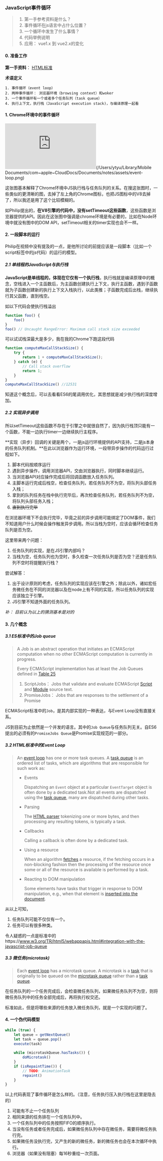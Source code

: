 ### JavaScript事件循环

> 1. 第一手参考资料是什么？
> 2. 事件循环在js语言中占什么位置？
> 3. 一个循环中发生了什么事情？
> 4. 代码举例说明
> 5. 应用： vue1.x 到 vue2.x的变化

#### 0. 准备工作

**第一手资料**： [HTML标准](https://html.spec.whatwg.org/multipage/webappapis.html#event-loops)

**术语定义**

> [HTML标准]: https://html.spec.whatwg.org/multipage/webappapis.html#event-loops

 	1. 事件循环（event loop）
 	2. 两种事件循环： 浏览器环境（browsing context）和woker
 	3. 一个事件循环有一个或者多个任务队列（task queue）
 	4. 执行上下文，执行栈（JavaScript execution stack)，与编译原理一起看



#### 1. Chrome环境中的事件循环

> [菲利普·罗伯茨：到底什么是Event Loop呢？ | 欧洲 JSConf 2014]: https://www.youtube.com/watch?v=8aGhZQkoFbQ&amp;index=3&amp;list=PLNTAOpJOozeMGH8HorB9Oijo0_kbWbpm0&amp;t=58s

![event-loop](/Users/ytyu/Library/Mobile Documents/com~apple~CloudDocs/Documents/notes/assets/event-loop.png)

这张图基本解释了Chrome环境中JS执行栈与任务队列的关系。在搜这张图时，一些类似的更清晰的图，去掉了左上角的Chrome图标，也把JS图标中的V8去掉了，所以我还是用了这个比较模糊的。

如Philip提出的，**在V8引擎的代码中，没有setTimeout这些函数**，这些函数是浏览器提供的API。因此在这张图中强调是chrome环境是有必要的，比如在Node环境中就没有图中的DOM API，setTimeout相关的timer实现也会不一样。

#### 2. 一段脚本的运行

Philip在视频中没有提及的一点，是他所讨论的前提应该是一段脚本（比如一个script标签中的js代码）的运行的模型。

##### 2.1 单线程的JavaScript与执行栈

**JavaScript是单线程的，体现在它仅有一个执行栈**，执行栈就是编译原理中的概念，空栈进入一个主函数后，为主函数创建执行上下文，执行主函数，遇到子函数就为子函数创建新的执行上下文入栈执行，以此类推；子函数完成后出栈，继续执行其父函数，直到栈空。

如以下代码会使执行栈溢出

```javascript
function foo() {
    foo()
}
foo() // Uncaught RangeError: Maximum call stack size exceeded
```

可以试试栈深最大是多少，我在我的Chrome下跑这段代码

```javascript
function computeMaxCallStackSize() {
    try {
        return 1 + computeMaxCallStackSize();
    } catch (e) {
        // Call stack overflow
        return 1;
    }
}
computeMaxCallStackSize() //12531
```

知道这个概念后，可以去看看ES6的尾调用优化，其思想就是减少执行栈的深度增加。

##### 2.2 实现异步调用

所以setTimeout这些函数不存在于引擎之中就很自然了，因为执行栈顶只能有一个函数，不能一边执行timer一边继续执行主程序。

**实现（异步）回调的关键是两个，一是js运行环境提供的API支持，二是js本身的任务队列机制。**在此以浏览器作为运行环境，一段带异步操作的代码运行过程如下。

1. 脚本代码按顺序运行
2. 遇到异步操作，调用浏览器API，交由浏览器执行，同时脚本继续运行。
3. 当浏览器API对应操作完成后将回调函数放入任务队列。
4. 主脚本运行完成后栈空，检查任务队列，若任务队列不为空，将队列头部任务入栈；
5. 拿到的队列任务在栈中执行完毕后，再次检查任务队列，若任务队列不为空，将队列头部任务入栈；
6. ~~直到执行完毕~~

在浏览器环境下不会执行完毕，毕竟之前的异步调用可能绑定了DOM事件，我们不知道用户什么时候会操作触发异步调用。所以当栈为空时，应该会循环检查任务队列是否为空。

这里带来两个问题：

1. 任务队列的实现，是在JS引擎内部吗？
2. 当栈为空，任务队列也为空时，多久检查一次任务队列是否为空？还是任务队列不空时将提醒执行栈？

尝试解答：

1. 出于设计原则的考虑，任务队列的实现应该在引擎之外；除此以外，诸如宏任务微任务在不同的浏览器以及在node上有不同的实现，所以任务队列的实现应该独立于引擎。
2. JS引擎不知道外面的任务队列。

*补： 目前认为以上的猜测基本是对的*

#### 3. 几个概念

##### 3.1 ES标准中的Job queue


> A Job is an abstract operation that initiates an ECMAScript computation when no other ECMAScript computation is currently in progress. 
>
> Every ECMAScript implementation has at least the Job Queues defined in [Table 25](https://tc39.github.io/ecma262/#table-26) 
>
> 1. ScriptJobs： Jobs that validate and evaluate ECMAScript [Script](https://tc39.github.io/ecma262/#prod-Script) and [Module](https://tc39.github.io/ecma262/#prod-Module) source text.
> 2. PromiseJobs： Jobs that are responses to the settlement of a Promise
>
> [ES2019, Jobs and Job Queues]: https://tc39.github.io/ecma262/#sec-jobs-and-job-queues

ECMAScript标准中的`Job`，是其内部实现的一种表达，与Event Loop没有直接关系。

JS到目前为止依然是一个并发的语言。其中的`Job Queue`与任务队列无关。自ES6提出的必须有的`PromiseJobs Queue`是Promise实现规范的一部分。

##### 3.2 HTML标准中的Event Loop

> An [event loop](https://www.w3.org/TR/html5/webappapis.html#event-loop) has one or more task queues. A [task queue](https://www.w3.org/TR/html5/webappapis.html#task-queues) is an ordered list of tasks, which are algorithms that are responsible for such work as:
>
> - Events
>
>   Dispatching an `Event` object at a particular `EventTarget` object is often done by a dedicated task.Not all events are dispatched using the [task queue](https://www.w3.org/TR/html5/webappapis.html#task-queues), many are dispatched during other tasks.
>
> - Parsing
>
>   The [HTML parser](https://www.w3.org/TR/html5/syntax.html#html-parser) tokenizing one or more bytes, and then processing any resulting tokens, is typically a task.
>
> - Callbacks
>
>   Calling a callback is often done by a dedicated task.
>
> - Using a resource
>
>   When an algorithm [fetches](https://fetch.spec.whatwg.org/#concept-fetch) a resource, if the fetching occurs in a non-blocking fashion then the processing of the resource once some or all of the resource is available is performed by a task.
>
> - Reacting to DOM manipulation
>
>   Some elements have tasks that trigger in response to DOM manipulation, e.g., when that element is [inserted into the document](https://www.w3.org/TR/html5/infrastructure.html#document-inserted-into).
>
>   [Event-Loop]: https://www.w3.org/TR/html5/webappapis.html#event-loops

从以上可知，

1. 任务队列可能不仅仅有一个。
2. 任务可以有很多种类。

令人疑惑的一点是标准中的https://www.w3.org/TR/html5/webappapis.html#integration-with-the-javascript-job-queue

##### 3.3 微任务(microtask)

> Each [event loop](https://www.w3.org/TR/html5/webappapis.html#event-loop) has a microtask queue. A microtask is a [task](https://www.w3.org/TR/html5/webappapis.html#tasks) that is originally to be queued on the [microtask queue](https://www.w3.org/TR/html5/webappapis.html#microtask-queue) rather than a [task queue](https://www.w3.org/TR/html5/webappapis.html#task-queues).

在任务队列的一个任务完成后，会检查微任务队列，如果微任务队列不为空，则将微任务队列中的任务全部完成后，再将执行权交还。

标准如此，但是将哪些来源的任务放入微任务队列，就是一个实现的问题了。

#### 4. 一个伪代码模型

> [Further Adventures of the Event Loop - Erin Zimmer - JSConf EU 2018]: https://www.youtube.com/watch?v=u1kqx6AenYw&amp;list=PL37ZVnwpeshG2YXJkun_lyNTtM-Qb3MKa&amp;index=21&amp;t=0s

```javascript
while (true) {
    let queue = getNextQueue()
    let task = queue.pop()
    execute(task)
    
    while (microtaskQueue.hasTasks()) {
        doMicrotask()
    }
    if (isRepaintTime()) {
        // TODO: AnimationTask
        repaint()
    }
}
```



以上代码表现了事件循环是怎么样的。（注意，任务执行压入执行栈在这里是隐去的）

1. 可能有不止一个任务队列
2. 相同来源的任务排在一个任务队列中。
3. 一个任务队列中的任务按照FIFO的顺序执行。
4. 当没有任务或者任务完成后，如果微任务队列中存在微任务，需要将微任务执行完。
5. 如果微任务没执行完，又产生的新的微任务，新的微任务也会在本次循环中执行。
6. 浏览器（如果没有阻塞）每16秒重绘一次页面。